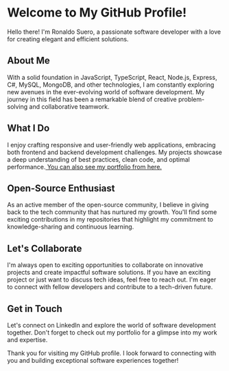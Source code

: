 <h1>Welcome to My GitHub Profile!
</h1>
Hello there! I'm Ronaldo Suero, a passionate software developer with a love for creating elegant and efficient solutions.
<br>

<h2>About Me</h2> 
With a solid foundation in JavaScript, TypeScript, React, Node.js, Express, C#, MySQL, MongoDB, and other technologies, I am constantly exploring new avenues in the ever-evolving world of software development. My journey in this field has been a remarkable blend of creative problem-solving and collaborative teamwork.

<h2>What I Do</h2> 
I enjoy crafting responsive and user-friendly web applications, embracing both frontend and backend development challenges. My projects showcase a deep understanding of best practices, clean code, and optimal performance.<a href="https://ronaldoe.github.io/" target="_blank"> You can also see my portfolio from here.</a>

<h2>Open-Source Enthusiast</h2> 
As an active member of the open-source community, I believe in giving back to the tech community that has nurtured my growth. You'll find some exciting contributions in my repositories that highlight my commitment to knowledge-sharing and continuous learning.

<h2>Let's Collaborate</h2> 
I'm always open to exciting opportunities to collaborate on innovative projects and create impactful software solutions. If you have an exciting project or just want to discuss tech ideas, feel free to reach out. I'm eager to connect with fellow developers and contribute to a tech-driven future.

<h2>Get in Touch</h2>
Let's connect on LinkedIn and explore the world of software development together. Don't forget to check out my portfolio for a glimpse into my work and expertise. 

Thank you for visiting my GitHub profile. I look forward to connecting with you and building exceptional software experiences together!
